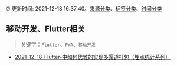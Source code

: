:alarm_clock: 更新时间: 2021-12-18 16:37:40。[来源分类](../README.md)、[标签分类](../TAGS.md)、[时间分类](../TIMELINE.md)

## 移动开发、Flutter相关


> 关键字：`Flutter`、`PWA`、`移动开发`



- [2021-12-18-Flutter-中如何优雅的实现多渠道打包（埋点统计系列）](https://www.v2ex.com/t/823013) 